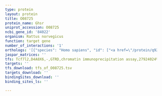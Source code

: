 ```yaml
---
type: protein
layout: protein
title: O08725
protein_name: Ghsr
uniprot_accession: O08725
ncbi_gene_id: '84022'
organism: Rattus norvegicus
function: target gene
number_of_interactions: '1'
orthologs: '[{"species": "Homo sapiens", "id": ["<a href=\"/protein/q92847\">Q92847</a>"]}, {"species": "Danio rerio", "id": ["<a href=\"/protein/e7ezl2\">E7EZL2</a>"]}, {"species": "Mus musculus", "id": ["<a href=\"/protein/q99p50\">Q99P50</a>"]}, {"species": "Caenorhabditis elegans", "id": ["Q19125"]}]'
jaspar_matrices: ''
tfs: Tcf7l2,D4A8X6,-,GTRD,chromatin immunoprecipitation assay,27924024%5Buid%5D,No
targets: ''
tfs_download: tfs_of_O08725.tsv
targets_download: ''
bindingSites_download: ''
binding_sites_ls: ''

---
```

